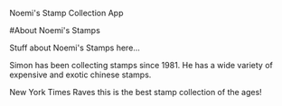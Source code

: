 Noemi's Stamp Collection App

#About Noemi's Stamps



Stuff about Noemi's Stamps here...

Simon has been collecting stamps since 1981. He has a wide variety of expensive and exotic chinese stamps.

New York Times Raves this is the best stamp collection of the ages!